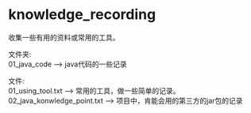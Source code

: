 # knowledge_recording

收集一些有用的资料或常用的工具。

文件夹:</br>
01_java_code  -->  java代码的一些记录

文件:</br>
01_using_tool.txt  -->  常用的工具，做一些简单的记录。</br>
02_java_konwledge_point.txt  -->  项目中，肯能会用的第三方的jar包的记录
